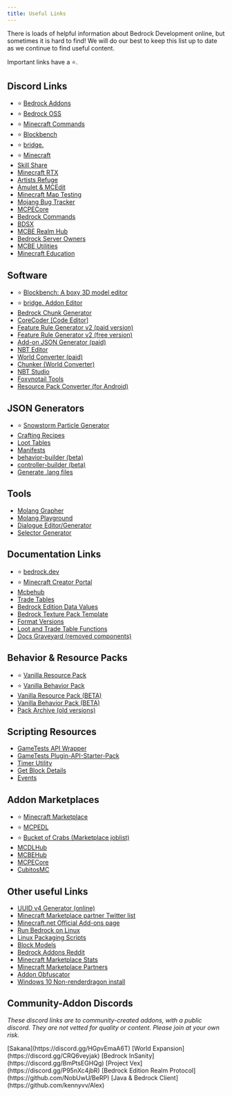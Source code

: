 ```yaml
---
title: Useful Links
---
```


There is loads of helpful information about Bedrock Development online, but sometimes it is hard to find! We will do our best to keep this list up to date as we continue to find useful content.

Important links have a ⭐.

## Discord Links

-   ⭐ [Bedrock Addons](https://discord.gg/46JUdQb)
-   ⭐ [Bedrock OSS](https://discord.gg/XjV87YN)
-   ⭐ [Minecraft Commands](https://discord.gg/QAFXFtZ)
-   ⭐ [Blockbench](http://discord.gg/fZQbxbg)
-   ⭐ [bridge.](https://discord.gg/NxKuWuA)
-   ⭐ [Minecraft](https://discord.gg/minecraft)
-   [Skill Share](https://discord.gg/sZ7fkcN)
-   [Minecraft RTX](http://discord.gg/vNWc3Hh)
-   [Artists Refuge](https://discord.gg/aVXbPCdRr3)
-   [Amulet & MCEdit](https://discord.gg/dSnwqQf)
-   [Minecraft Map Testing](https://discord.gg/QRE99eS)
-   [Mojang Bug Tracker](https://discord.gg/rpCyfKV)
-   [MCPECore](https://discord.com/invite/N3e6exUQGs)
-   [Bedrock Commands](https://discord.gg/bedrockcommands)
-   [BDSX](https://discord.gg/8UhbaDwFMh)
-   [MCBE Realm Hub](https://discord.gg/pCkYPvSGC8)
-   [Bedrock Server Owners](https://discord.com/invite/Dsq9Ajdj2c)
-   [MCBE Utilities](https://discord.gg/9S4aKh684W)
-   [Minecraft Education](https://discord.gg/7fSQBdx)

## Software

-   ⭐ [Blockbench: A boxy 3D model editor](https://blockbench.net/)
-   ⭐ [bridge. Addon Editor](https://bridge-core.github.io/)
-   [Bedrock Chunk Generator](http://www.brightmoore.net/builds/bedrockchunkgenerator)
-   [CoreCoder [Code Editor]](https://hanprog.itch.io/core-coder)
-   [Feature Rule Generator v2 (paid version)](https://machine-builder.itch.io/frg-v2)
-   [Feature Rule Generator v2 (free version)](https://drive.google.com/file/d/1rwQTtzgpWiqCS9ecO_j-qcxjdQvWSXgi/view)
-   [Add-on JSON Generator (paid)](https://kaifireborn.itch.io/add-on-json-generator)
-   [NBT Editor](https://www.universalminecrafteditor.com/)
-   [World Converter (paid)](https://www.universalminecraftconverter.com/download)
-   [Chunker (World Converter)](https://chunker.app/)
-   [NBT Studio](https://github.com/tryashtar/nbt-studio)
-   [Foxynotail Tools](https://www.foxynotail.com/tools/)
-   [Resource Pack Converter (for Android)](https://play.google.com/store/apps/details?id=net.theluckycoder.resourcepackconverter)

## JSON Generators

-   ⭐ [Snowstorm Particle Generator](https://jannisx11.github.io/snowstorm/)
-   [Crafting Recipes](https://crafting.thedestruc7i0n.ca/)
-   [Loot Tables](https://amaury.carrade.eu/minecraft/loot_tables)
-   [Manifests](https://bedrock-manifest.web.app/)
-   [behavior-builder (beta)](https://stirante.com/behavior/index.html)
-   [controller-builder (beta)](https://stirante.com/controller/index.html)
-   [Generate .lang files](https://solveddev.github.io/AnyLanguage/)

## Tools

-   [Molang Grapher](https://jannisx11.github.io/molang-grapher/)
-   [Molang Playground](https://bridge-core.github.io/molang-playground/)
-   [Dialogue Editor/Generator](https://mcbe-essentials.glitch.me/dialogue-editor/)
-   [Selector Generator](https://mcbe-essentials.glitch.me/selector-generator/)

## Documentation Links

-   ⭐ [bedrock.dev](https://bedrock.dev/)
-   ⭐ [Minecraft Creator Portal](https://docs.microsoft.com/en-us/minecraft/creator/)
-   [Mcbehub](https://mcbehub.com/category/realmdocs)
-   [Trade Tables](https://minecraft.gamepedia.com/Bedrock_Edition_function/loot_tables/trade_tables_documentation)
-   [Bedrock Edition Data Values](https://minecraft.gamepedia.com/Bedrock_Edition_data_values)
-   [Bedrock Texture Pack Template](https://github.com/Brennian/BedrockTexturesTemplate)
-   [Format Versions](https://gist.github.com/Tschrock/e6615f93f0db82ef30ada63f9ad670ac)
-   [Loot and Trade Table Functions](https://minecraft.gamepedia.com/Bedrock_Edition_function/loot_tables/trade_tables_documentation)
-   [Docs Graveyard (removed components)](https://gist.github.com/destruc7i0n/ea1a6a7f97f0986d9326c58246f96fa3)

## Behavior & Resource Packs

-   ⭐ [Vanilla Resource Pack](https://aka.ms/resourcepacktemplate)
-   ⭐ [Vanilla Behavior Pack](https://aka.ms/behaviorpacktemplate)
-   [Vanilla Resource Pack (BETA)](https://aka.ms/MinecraftBetaResources)
-   [Vanilla Behavior Pack (BETA)](https://aka.ms/MinecraftBetaBehaviors)
-   [Pack Archive (old versions)](https://bedrock.dev/packs)

## Scripting Resources

-   [GameTests API Wrapper](https://github.com/notbeer/Framework-Wrapper)
-   [GameTests Plugin-API-Starter-Pack](https://github.com/MajestikButter/Plugin-API-Starter-Pack)
-   [Timer Utility](https://github.com/WavePlayz/Bedrock-Scripting-API/tree/master/utility/TimerJS)
-   [Get Block Details](https://github.com/WavePlayz/Bedrock-Scripting-API/tree/master/utility/getBlockDetails)
-   [Events](https://gist.github.com/jocopa3/5f718f4198f1ea91a37e3a9da468675c)

## Addon Marketplaces

-   ⭐ [Minecraft Marketplace](https://www.minecraft.net/en-us/catalog)
-   ⭐ [MCPEDL](http://mcpedl.com/?cookie_check=1)
-   ⭐ [Bucket of Crabs (Marketplace joblist)](https://www.bucketofcrabs.net/)
-   [MCDLHub](https://mcdlhub.com/)
-   [MCBEHub](https://mcbehub.com/)
-   [MCPECore](https://mcpecore.com/)
-   [CubitosMC](https://www.cubitosmc.com/)

## Other useful Links

-   [UUID v4 Generator (online)](https://www.uuidgenerator.net/version4)
-   [Minecraft Marketplace partner Twitter list](https://twitter.com/i/lists/1191945551853629442?s=09)
-   [Minecraft.net Official Add-ons page](https://www.minecraft.net/en-us/addons)
-   [Run Bedrock on Linux](https://github.com/Element-0/ElementZero)
-   [Linux Packaging Scripts](https://github.com/ChristopherHX/linux-packaging-scripts)
-   [Block Models](https://blockmodels.com/)
-   [Bedrock Addons Reddit](https://www.reddit.com/r/BedrockAddons/)
-   [Minecraft Marketplace Stats](https://mcmarketstats.miste.fr/globalStats/)
-   [Minecraft Marketplace Partners](https://www.playthismap.com/partners)
-   [Addon Obfuscator](https://tools.pixelpoly.co/obfuscator)
-   [Windows 10 Non-renderdragon install](https://support.playhive.com/windows-10-installing-non-renderdragon-clients/)

## Community-Addon Discords

_These discord links are to community-created addons, with a public discord. They are not vetted for quality or content. Please join at your own risk._


<Spoiler title="Community Discords">
[Sakana](https://discord.gg/HGpvEmaA6T)
[World Expansion](https://discord.gg/CRQ6veyjak)
[Bedrock InSanity](https://discord.gg/BmPtsEGHQg)
[Project Vex](https://discord.gg/P95nXc4jbR)
[Bedrock Edition Realm Protocol](https://github.com/NobUwU/BeRP)
[Java & Bedrock Client](https://github.com/kennyvv/Alex)
</Spoiler>

